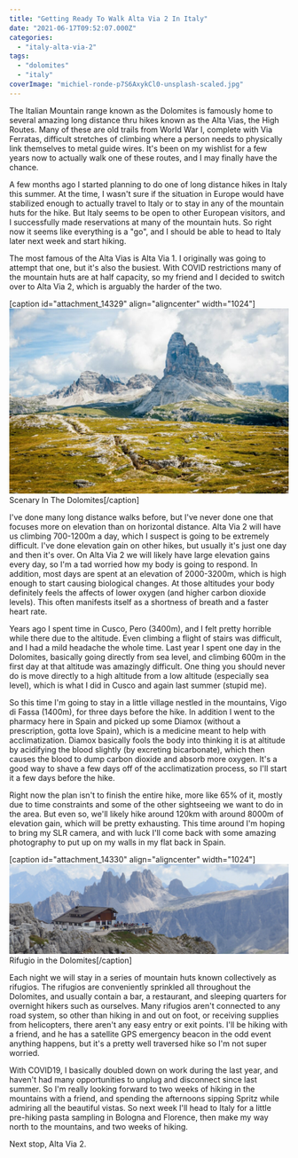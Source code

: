 ```yaml
---
title: "Getting Ready To Walk Alta Via 2 In Italy"
date: "2021-06-17T09:52:07.000Z"
categories: 
  - "italy-alta-via-2"
tags: 
  - "dolomites"
  - "italy"
coverImage: "michiel-ronde-p7S6AxykCl0-unsplash-scaled.jpg"
---
```


The Italian Mountain range known as the Dolomites is famously home to several amazing long distance thru hikes known as the Alta Vias, the High Routes. Many of these are old trails from World War I, complete with Via Ferratas, difficult stretches of climbing where a person needs to physically link themselves to metal guide wires. It's been on my wishlist for a few years now to actually walk one of these routes, and I may finally have the chance.

A few months ago I started planning to do one of long distance hikes in Italy this summer. At the time, I wasn't sure if the situation in Europe would have stabilized enough to actually travel to Italy or to stay in any of the mountain huts for the hike. But Italy seems to be open to other European visitors, and I successfully made reservations at many of the mountain huts. So right now it seems like everything is a "go", and I should be able to head to Italy later next week and start hiking.

The most famous of the Alta Vias is Alta Via 1. I originally was going to attempt that one, but it's also the busiest. With COVID restrictions many of the mountain huts are at half capacity, so my friend and I decided to switch over to Alta Via 2, which is arguably the harder of the two.

\[caption id="attachment\_14329" align="aligncenter" width="1024"\]![Scenary In The Dolomites](images/michal-kmet-M9O6GRrEEDY-unsplash-1024x680.jpg) Scenary In The Dolomites\[/caption\]

I've done many long distance walks before, but I've never done one that focuses more on elevation than on horizontal distance. Alta Via 2 will have us climbing 700-1200m a day, which I suspect is going to be extremely difficult. I've done elevation gain on other hikes, but usually it's just one day and then it's over. On Alta Via 2 we will likely have large elevation gains every day, so I'm a tad worried how my body is going to respond. In addition, most days are spent at an elevation of 2000-3200m, which is high enough to start causing biological changes. At those altitudes your body definitely feels the affects of lower oxygen (and higher carbon dioxide levels). This often manifests itself as a shortness of breath and a faster heart rate.

Years ago I spent time in Cusco, Pero (3400m), and I felt pretty horrible while there due to the altitude. Even climbing a flight of stairs was difficult, and I had a mild headache the whole time. Last year I spent one day in the Dolomites, basically going directly from sea level, and climbing 600m in the first day at that altitude was amazingly difficult. One thing you should never do is move directly to a high altitude from a low altitude (especially sea level), which is what I did in Cusco and again last summer (stupid me).

So this time I'm going to stay in a little village nestled in the mountains, Vigo di Fassa (1400m), for three days before the hike. In addition I went to the pharmacy here in Spain and picked up some Diamox (without a prescription, gotta love Spain), which is a medicine meant to help with acclimatization. Diamox basically fools the body into thinking it is at altitude by acidifying the blood slightly (by excreting bicarbonate), which then causes the blood to dump carbon dioxide and absorb more oxygen. It's a good way to shave a few days off of the acclimatization process, so I'll start it a few days before the hike.

Right now the plan isn't to finish the entire hike, more like 65% of it, mostly due to time constraints and some of the other sightseeing we want to do in the area. But even so, we'll likely hike around 120km with around 8000m of elevation gain, which will be pretty exhausting. This time around I'm hoping to bring my SLR camera, and with luck I'll come back with some amazing photography to put up on my walls in my flat back in Spain.

\[caption id="attachment\_14330" align="aligncenter" width="1024"\]![Rifugio in the Dolomites](images/dolomites-rifugio-1024x329.png) Rifugio in the Dolomites\[/caption\]

Each night we will stay in a series of mountain huts known collectively as rifugios. The rifugios are conveniently sprinkled all throughout the Dolomites, and usually contain a bar, a restaurant, and sleeping quarters for overnight hikers such as ourselves. Many rifugios aren't connected to any road system, so other than hiking in and out on foot, or receiving supplies from helicopters, there aren't any easy entry or exit points. I'll be hiking with a friend, and he has a satellite GPS emergency beacon in the odd event anything happens, but it's a pretty well traversed hike so I'm not super worried.

With COVID19, I basically doubled down on work during the last year, and haven't had many opportunities to unplug and disconnect since last summer. So I'm really looking forward to two weeks of hiking in the mountains with a friend, and spending the afternoons sipping Spritz while admiring all the beautiful vistas. So next week I'll head to Italy for a little pre-hiking pasta sampling in Bologna and Florence, then make my way north to the mountains, and two weeks of hiking.

Next stop, Alta Via 2.
